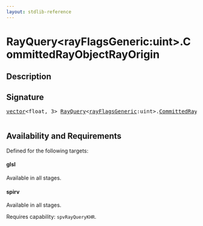 ```yaml
---
layout: stdlib-reference
---
```


# RayQuery\<rayFlagsGeneric:uint\>\.CommittedRayObjectRayOrigin

## Description





## Signature 

<pre>
<a href="/stdlib-reference/types/vector/index" class="code_type">vector</a>&lt;float, 3&gt; <a href="/stdlib-reference/types/RayQuery/index" class="code_type">RayQuery</a>&lt;<a href="/stdlib-reference/types/RayQuery/index#typeparam-rayFlagsGeneric" class="code_var">rayFlagsGeneric</a>:uint&gt;.<a href="/stdlib-reference/types/RayQuery/CommittedRayObjectRayOrigin">CommittedRayObjectRayOrigin</a>();

</pre>

## Availability and Requirements

Defined for the following targets:

#### glsl
Available in all stages.

#### spirv
Available in all stages.

Requires capability: `spvRayQueryKHR`.


